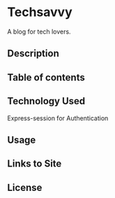 # Techsavvy
A blog for tech lovers.

## Description

## Table of contents


## Technology Used
Express-session for Authentication

## Usage

## Links to Site

## License

## 
